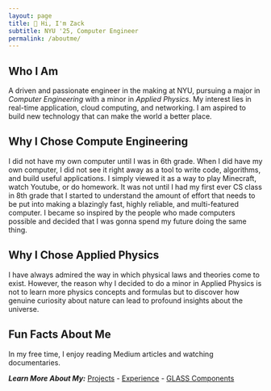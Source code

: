 ```yaml
---
layout: page
title: 👋 Hi, I'm Zack
subtitle: NYU '25, Computer Engineer
permalink: /aboutme/
---
```


## Who I Am

A driven and passionate engineer in the making at NYU, pursuing a major in _Computer Engineering_ with a minor in _Applied Physics_. My interest lies in real-time application, cloud computing, and networking. I am aspired to build new technology that can make the world a better place. 


## Why I Chose Compute Engineering

I did not have my own computer until I was in 6th grade. When I did have my own computer, I did not see it right away as a tool to write code, algorithms, and build useful applications. I simply viewed it as a way to play Minecraft, watch Youtube, or do homework. It was not until I had my first ever CS class in 8th grade that I started to understand the amount of effort that needs to be put into making a blazingly fast, highly reliable, and multi-featured computer. I became so inspired by the people who made computers possible and decided that I was gonna spend my future doing the same thing.

## Why I Chose Applied Physics

I have always admired the way in which physical laws and theories come to exist. However, the reason why I decided to do a minor in Applied Physics is not to learn more physics concepts and formulas but to discover how genuine curiosity about nature can lead to profound insights about the universe.

## Fun Facts About Me

In my free time, I enjoy reading Medium articles and watching documentaries.

**_Learn More About My:_**
[Projects](https://zack781.github.io/myprojects) - [Experience](https://zack781.github.io/myexperience) - [GLASS Components](https://zack781.github.io/glasscomponents)

